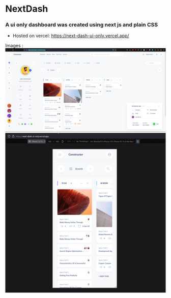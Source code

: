 # NextDash

### A ui only dashboard was created using next js and plain CSS

* Hosted on vercel: https://next-dash-ui-only.vercel.app/

Images :
![Desktop](https://github.com/AyushBobale/NextDash/blob/main/images/Capture.PNG?raw=true)
![Mobile](https://github.com/AyushBobale/NextDash/blob/main/images/Capture1.PNG?raw=true)
